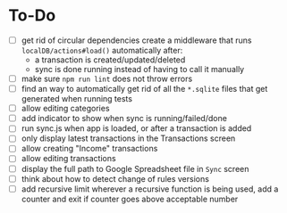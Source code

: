 # To-Do

- [ ] get rid of circular dependencies
      create a middleware that runs `localDB/actions#load()` automatically after:
  - a transaction is created/updated/deleted
  - sync is done running
    instead of having to call it manually
- [ ] make sure `npm run lint` does not throw errors
- [ ] find an way to automatically get rid of all the `*.sqlite` files that get generated when running tests
- [ ] allow editing categories
- [ ] add indicator to show when sync is running/failed/done
- [ ] run sync.js when app is loaded, or after a transaction is added
- [ ] only display latest transactions in the Transactions screen
- [ ] allow creating "Income" transactions
- [ ] allow editing transactions
- [ ] display the full path to Google Spreadsheet file in `Sync` screen
- [ ] think about how to detect change of rules versions
- [ ] add recursive limit
      wherever a recursive function is being used, add a counter and exit if counter goes above acceptable number
